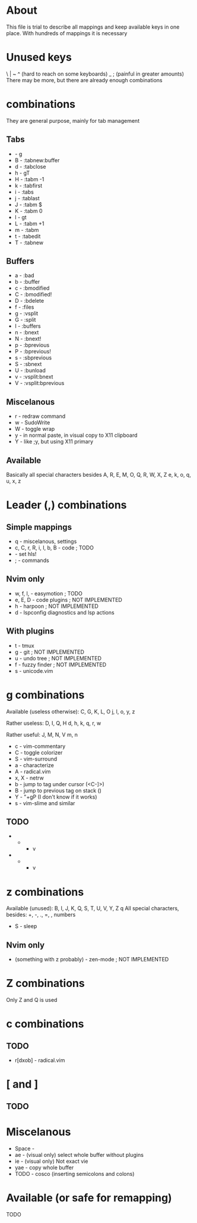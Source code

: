 # About
This file is trial to describe all mappings and keep available
keys in one place. With hundreds of mappings it is necessary

# Unused keys
\ | ~ ^ (hard to reach on some keyboards)
_ ; (painful in greater amounts)
There may be more, but there are already enough combinations

# <Tab> combinations
They are general purpose, mainly for tab management

## Tabs
- <Tab> - g<Tab>
- B - :tabnew<CR>:buffer<Space>
- d - :tabclose<CR>
- h - gT
- H - :tabm -1<CR>
- k - :tabfirst<CR>
- i - :tabs<CR>
- j - :tablast<CR>
- J - :tabm $<CR>
- K - :tabm 0<CR>
- l - gt
- L - :tabm +1<CR>
- m - :tabm<Space>
- t - :tabedit<Space>
- T - :tabnew<CR>

## Buffers
- a - :bad<Space>
- b - :buffer<Space>
- c - :bmodified<CR>
- C - :bmodified!<CR>
- D - :bdelete<CR>
- f - :files<CR>
- g - :vsplit<Space>
- G - :split<Space>
- I - :buffers<CR>
- n - :bnext<CR>
- N - :bnext!<CR>
- p - :bprevious<CR>
- P - :bprevious!<CR>
- s - :sbprevious<CR>
- S - :sbnext<CR>
- U - :bunload<CR>
- v - :vsplit<CR>:bnext<CR>
- V - :vsplit<CR>:bprevious<CR>

## Miscelanous
- r - redraw command
- w - SudoWrite
- W - toggle wrap
- y - in normal paste, in visual copy to X11 clipboard
- Y - like ;y, but using X11 primary

## Available
Basically all special characters besides <Tab>
A, R, E, M, O, Q, R, W, X, Z
e, k, o, q, u, x, z

# Leader (,) combinations
## Simple mappings
- q - miscelanous, settings
- c, C, r, R, i, I, b, B - code ; TODO
- <Space> - set hls!
- ; - commands

## Nvim only
- w, f, l, <Leader> - easymotion ; TODO
- e, E, D - code plugins ; NOT IMPLEMENTED
- h - harpoon ; NOT IMPLEMENTED
- d - lspconfig diagnostics and lsp actions

## With plugins
- t - tmux
- g - git ; NOT IMPLEMENTED
- u - undo tree ; NOT IMPLEMENTED
- f - fuzzy finder ; NOT IMPLEMENTED
- s - unicode.vim

# g combinations
Available (useless otherwise):
C, G, K, L, O
j, l, o, y, z

Rather useless:
D, I, Q, H
d, h, k, q, r, w

Rather useful:
J, M, N, V
m, n

- c - vim-commentary
- C - toggle colorizer
- S - vim-surround
- a - characterize
- A - radical.vim
- x, X - netrw
- b - jump to tag under cursor (<C-]>)
- B - jump to previous tag on stack (<C-T>)
- Y - "+gP (I don't know if it works)
- s - vim-slime and similar

## TODO
- + - v<C-a>
- - - v<C-x>

# z combinations
Available (unused):
B, I, J, K, Q, S, T, U, V, Y, Z
q
All special characters, besides: +, -, ., =, <CR>, numbers

- S - sleep

## Nvim only
- (something with z probably) - zen-mode ; NOT IMPLEMENTED

# Z combinations
Only Z and Q is used

# c combinations
## TODO
- r[dxob] - radical.vim

# [ and ]
## TODO

# Miscelanous

- Space - <C-w>
- ae - (visual only) select whole buffer without plugins
- ie - (visual only) Not exact vie
- yae - copy whole buffer
- TODO - cosco (inserting semicolons and colons)

# Available (or safe for remapping)
TODO
